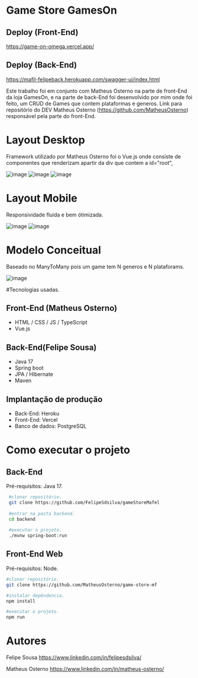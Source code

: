 # Game Store GamesOn

## Deploy (Front-End)

https://game-on-omega.vercel.app/

## Deploy (Back-End)

https://mafil-felipeback.herokuapp.com/swagger-ui/index.html

Este trabalho foi em conjunto com Matheus Osterno na parte de front-End da loja GamesOn, e na parte de back-End foi desenvolvido por mim onde foi feito,
um CRUD de Games que contem plataformas e generos.
Link para repositório do DEV Matheus Osterno (https://github.com/MatheusOsterno)  responsável pela parte do front-End.

# Layout Desktop 

Framework utilizado por Matheus Osterno foi o Vue.js onde consiste de componentes que renderizam apartir da div que contem a id="root",

![image](https://user-images.githubusercontent.com/47900701/201556257-f4a1ca68-8b6e-4b6d-b5ba-a2e38d588d11.png)
![image](https://user-images.githubusercontent.com/47900701/201556414-3f22de80-a6af-4dd2-8112-45d63159ce19.png)
![image](https://user-images.githubusercontent.com/47900701/201556179-8bd3e954-4bb3-427e-8592-1d1f63efb42f.png)

# Layout Mobile

Responsividade fluida e bem ótimizada.

![image](https://user-images.githubusercontent.com/47900701/201556721-06639661-f755-4ce7-a595-9d5d90d0baff.png)
![image](https://user-images.githubusercontent.com/47900701/201556757-fc46dcf1-3fd5-46db-8677-dafc740d9cd7.png)

# Modelo Conceitual
Baseado no ManyToMany pois um game tem N generos e N plataforams.

![image](https://user-images.githubusercontent.com/47900701/201555643-38c0b3e4-2091-4266-a4ea-b0253c3e52d8.png)

#Tecnologias usadas.

## Front-End (Matheus Osterno)
  - HTML / CSS / JS / TypeScript
  - Vue.js

## Back-End(Felipe Sousa)
  - Java 17
  - Spring boot
  - JPA / Hibernate
  - Maven
## Implantação de produção
  - Back-End: Heroku
  - Front-End: Vercel
  - Banco de dados: PostgreSQL
  
# Como executar o projeto

## Back-End

Pré-requisitos: Java 17.

```bash
 #clonar repositório.
 git clone https://github.com/FelipeSdsilva/gameStoreMafel
 
 #entrar na pasta backend.
 cd backend
 
 #executar o projeto.
 ./mvnw spring-boot:run
```
## Front-End Web

Pré-requisitos: Node.

```bash
#clonar repositório.
git clone https://github.com/MatheusOsterno/game-store-mf

#instalar depêndencia.
npm install

#executar o projeto.
npm run

```

# Autores

Felipe Sousa 
https://www.linkedin.com/in/felipesdsilva/

Matheus Osterno
https://www.linkedin.com/in/matheus-osterno/
